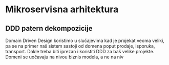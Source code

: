 # Mikroservisna arhitektura

## DDD patern dekompozicije

Domain Driven Design koristimo u slučajevima kad je projekat veoma veliki, pa se na primer naš sistem sastoji od domena poput prodaje, isporuka, transport. Dakle treba biti iprezan i koristiti DDD za baš velike projekte. Domeni se uočavaju na nivou biznis modela, a ne na niv